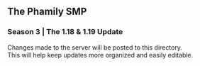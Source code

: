 ## The Phamily SMP
### Season 3 | The 1.18 & 1.19 Update
Changes made to the server will be posted to this directory.  
This will help keep updates more organized and easily editable.
